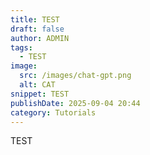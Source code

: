 ```yaml
---
title: TEST
draft: false
author: ADMIN
tags:
  - TEST
image:
  src: /images/chat-gpt.png
  alt: CAT
snippet: TEST
publishDate: 2025-09-04 20:44
category: Tutorials
---
```

TEST
